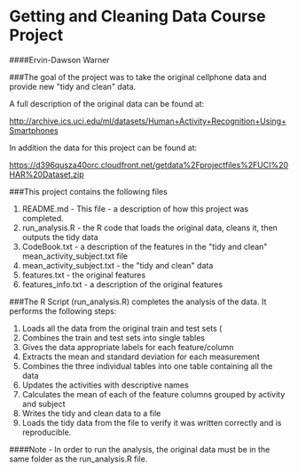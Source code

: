 # Getting and Cleaning Data Course Project

####Ervin-Dawson Warner

###The goal of the project was to take the original cellphone data and provide new "tidy and clean" data.

A full description of the original data can be found at:

http://archive.ics.uci.edu/ml/datasets/Human+Activity+Recognition+Using+Smartphones 

In addition the data for this project can be found at:

https://d396qusza40orc.cloudfront.net/getdata%2Fprojectfiles%2FUCI%20HAR%20Dataset.zip 

###This project contains the following files

1. README.md - This file - a description of how this project was completed.
2. run_analysis.R - the R code that loads the original data, cleans it, then outputs the tidy data
3. CodeBook.txt - a description of the features in the "tidy and clean" mean_activity_subject.txt file
4. mean_activity_subject.txt - the "tidy and clean" data
5. features.txt - the original features
6. features_info.txt - a description of the original features

###The R Script (run_analysis.R) completes the analysis of the data.  It performs the following steps:

1. Loads all the data from the original train and test sets (
2. Combines the train and test sets into single tables
3. Gives the data appropriate labels for each feature/column
4. Extracts the mean and standard deviation for each measurement
5. Combines the three individual tables into one table containing all the data
6. Updates the activities with descriptive names
7. Calculates the mean of each of the feature columns grouped by activity and subject
8. Writes the tidy and clean data to a file
9. Loads the tidy data from the file to verify it was written correctly and is reproducible.

####Note - In order to run the analysis, the original data must be in the same folder as the run_analysis.R file.
